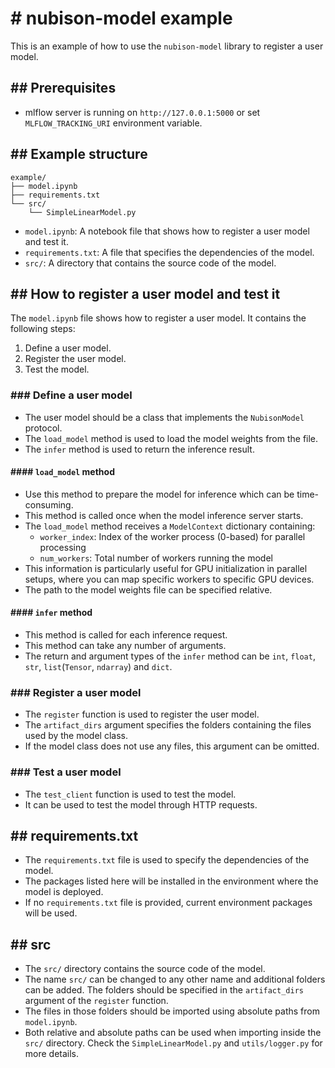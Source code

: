 # # nubison-model example

This is an example of how to use the `nubison-model` library to register a user model.

## ## Prerequisites

- mlflow server is running on `http://127.0.0.1:5000` or set `MLFLOW_TRACKING_URI` environment variable.

## ## Example structure

```
example/
├── model.ipynb
├── requirements.txt
└── src/
    └── SimpleLinearModel.py
```

- `model.ipynb`: A notebook file that shows how to register a user model and test it.
- `requirements.txt`: A file that specifies the dependencies of the model.
- `src/`: A directory that contains the source code of the model.

## ## How to register a user model and test it

The `model.ipynb` file shows how to register a user model. It contains the following steps:

1. Define a user model.
2. Register the user model.
3. Test the model.

### ### Define a user model

- The user model should be a class that implements the `NubisonModel` protocol.
- The `load_model` method is used to load the model weights from the file.
- The `infer` method is used to return the inference result.

#### #### `load_model` method

- Use this method to prepare the model for inference which can be time-consuming.
- This method is called once when the model inference server starts.
- The `load_model` method receives a `ModelContext` dictionary containing:
  - `worker_index`: Index of the worker process (0-based) for parallel processing
  - `num_workers`: Total number of workers running the model
- This information is particularly useful for GPU initialization in parallel setups, where you can map specific workers to specific GPU devices.
- The path to the model weights file can be specified relative.

#### #### `infer` method

- This method is called for each inference request.
- This method can take any number of arguments.
- The return and argument types of the `infer` method can be `int`, `float`, `str`, `list`(`Tensor`, `ndarray`) and `dict`.

### ### Register a user model

- The `register` function is used to register the user model.
- The `artifact_dirs` argument specifies the folders containing the files used by the model class.
- If the model class does not use any files, this argument can be omitted.

### ### Test a user model

- The `test_client` function is used to test the model.
- It can be used to test the model through HTTP requests.

## ## requirements.txt

- The `requirements.txt` file is used to specify the dependencies of the model.
- The packages listed here will be installed in the environment where the model is deployed.
- If no `requirements.txt` file is provided, current environment packages will be used.

## ## src

- The `src/` directory contains the source code of the model.
- The name `src/` can be changed to any other name and additional folders can be added. The folders should be specified in the `artifact_dirs` argument of the `register` function.
- The files in those folders should be imported using absolute paths from `model.ipynb`.
- Both relative and absolute paths can be used when importing inside the `src/` directory. Check the `SimpleLinearModel.py` and `utils/logger.py` for more details.
